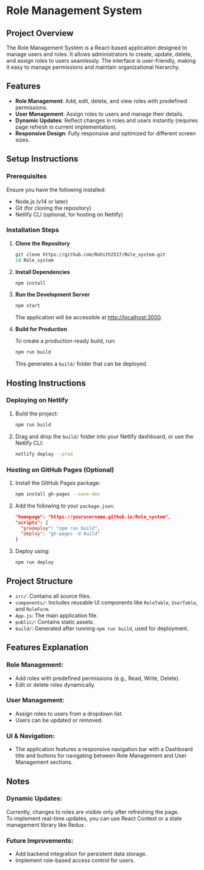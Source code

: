 # Role Management System

## Project Overview

The Role Management System is a React-based application designed to manage users and roles. It allows administrators to create, update, delete, and assign roles to users seamlessly. The interface is user-friendly, making it easy to manage permissions and maintain organizational hierarchy.

## Features

- **Role Management**: Add, edit, delete, and view roles with predefined permissions.
- **User Management**: Assign roles to users and manage their details.
- **Dynamic Updates**: Reflect changes in roles and users instantly (requires page refresh in current implementation).
- **Responsive Design**: Fully responsive and optimized for different screen sizes.

## Setup Instructions

### Prerequisites

Ensure you have the following installed:

- Node.js (v14 or later)
- Git (for cloning the repository)
- Netlify CLI (optional, for hosting on Netlify)

### Installation Steps

1. **Clone the Repository**

    ```bash
    git clone https://github.com/Rohith2517/Role_system.git
    cd Role_system
    ```

2. **Install Dependencies**

    ```bash
    npm install
    ```

3. **Run the Development Server**

    ```bash
    npm start
    ```

   The application will be accessible at [http://localhost:3000](http://localhost:3000).

4. **Build for Production**

    To create a production-ready build, run:

    ```bash
    npm run build
    ```

   This generates a `build/` folder that can be deployed.

## Hosting Instructions

### Deploying on Netlify

1. Build the project:

    ```bash
    npm run build
    ```

2. Drag and drop the `build/` folder into your Netlify dashboard, or use the Netlify CLI:

    ```bash
    netlify deploy --prod
    ```

### Hosting on GitHub Pages (Optional)

1. Install the GitHub Pages package:

    ```bash
    npm install gh-pages --save-dev
    ```

2. Add the following to your `package.json`:

    ```json
    "homepage": "https://yourusername.github.io/Role_system",
    "scripts": {
      "predeploy": "npm run build",
      "deploy": "gh-pages -d build"
    }
    ```

3. Deploy using:

    ```bash
    npm run deploy
    ```

## Project Structure

- `src/`: Contains all source files.
- `components/`: Includes reusable UI components like `RoleTable`, `UserTable`, and `RoleForm`.
- `App.js`: The main application file.
- `public/`: Contains static assets.
- `build/`: Generated after running `npm run build`, used for deployment.

## Features Explanation

### Role Management:
- Add roles with predefined permissions (e.g., Read, Write, Delete).
- Edit or delete roles dynamically.

### User Management:
- Assign roles to users from a dropdown list.
- Users can be updated or removed.

### UI & Navigation:
- The application features a responsive navigation bar with a Dashboard title and buttons for navigating between Role Management and User Management sections.

## Notes

### Dynamic Updates:
Currently, changes to roles are visible only after refreshing the page.  
To implement real-time updates, you can use React Context or a state management library like Redux.

### Future Improvements:
- Add backend integration for persistent data storage.
- Implement role-based access control for users.

